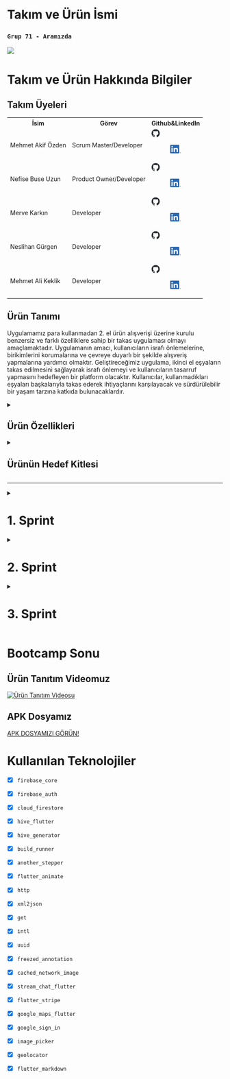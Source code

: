 <html>
  <body>

  # **Takım ve Ürün İsmi**

  ### **`Grup 71 - Aramızda`** 
  <img src="Bootcamp2024-ProjectManagement/main/aramızda.png" />

  # Takım ve Ürün Hakkında Bilgiler

  ## Takım Üyeleri
  <table>
    <tr>
      <th>İsim</th>
      <th>Görev</th>
      <th>Github&LinkedIn</th>
    </tr>
    <tr>
      <td>Mehmet Akif Özden</td>
      <td>Scrum Master/Developer</td>
      <td>
        <a href="https://github.com/akifozden" target="_blank"><img src="Bootcamp2024-ProjectManagement/main/github.png" width="20" height="20"/></a><p align="center">
        <a href="https://www.linkedin.com/in/%C3%B6zdenmehmetakif/" target="_blank" ><img src="Bootcamp2024-ProjectManagement/main/In.png" width="25" height="20" /></a><p align="center">
      </td>
    </tr>
    <tr>
      <td>Nefise Buse Uzun</td>
      <td>Product Owner/Developer</td>
       <td>
        <a href="https://github.com/NefiseBuse" target="_blank"><img src="Bootcamp2024-ProjectManagement/main/github.png" width="20" height="20"/></a><p align="center">
        <a href="https://www.linkedin.com/in/nefise-buse-uzun-80917a288/" target="_blank" ><img src="Bootcamp2024-ProjectManagement/main/In.png" width="25" height="20" /></a><p align="center">
       </td>
    </tr>
    <tr>
      <td>Merve Karkın</td>
      <td>Developer</td>
       <td>
        <a href="https://github.com/mexrve" target="_blank"><img src="Bootcamp2024-ProjectManagement/main/github.png" width="20" height="20"/></a><p align="center">
        <a href="https://www.linkedin.com/in/merve-karkin/" target="_blank" ><img src="Bootcamp2024-ProjectManagement/main/In.png" width="25" height="20" /></a><p align="center">
       </td>
    </tr>
    <tr>
      <td>Neslihan Gürgen</td>
      <td>Developer</td>
       <td>
        <a href="https://github.com/grgnes" target="_blank"><img src="Bootcamp2024-ProjectManagement/main/github.png" width="20" height="20"/></a><p align="center">
        <a href="https://www.linkedin.com/in/neslihan-g%C3%BCrgen/" target="_blank" ><img src="Bootcamp2024-ProjectManagement/main/In.png" width="25" height="20" /></a><p align="center">
       </td>
    </tr>
    <tr>
      <td>Mehmet Ali Keklik</td>
      <td>Developer</td>
       <td>
        <a href="https://github.com/Dumran" target="_blank"><img src="Bootcamp2024-ProjectManagement/main/github.png" width="20" height="20"/></a><p align="center">
        <a href="https://www.linkedin.com/in/mehmet-ali-keklik/" target="_blank" ><img src="Bootcamp2024-ProjectManagement/main/In.png" width="25" height="20" /></a><p align="center">
       </td>
    </tr>
  </tr>
  </table>





  ## Ürün Tanımı
  Uygulamamız para kullanmadan 2. el ürün alışverişi üzerine kurulu benzersiz ve farklı özelliklere sahip bir takas uygulaması olmayı amaçlamaktadır. Uygulamanın amacı, kullanıcıların israfı önlemelerine, birikimlerini korumalarına ve çevreye duyarlı bir şekilde alışveriş yapmalarına yardımcı olmaktır. Geliştireceğimiz uygulama, ikinci el eşyaların takas edilmesini sağlayarak israfı önlemeyi ve kullanıcıların tasarruf yapmasını hedefleyen bir platform olacaktır. Kullanıcılar, kullanmadıkları eşyaları başkalarıyla takas ederek ihtiyaçlarını karşılayacak ve sürdürülebilir bir yaşam tarzına katkıda bulunacaklardır.


  <details>
    <summary><h2>Ürün Özellikleri</h2></summary>

  <h2>Beceri/Yetenek Takası:</h2>
    <p>Kullanıcıların birbirleriyle hizmet veya becerilerini takas etmelerine olanak tanıyan bir özellik.</p>

  <h2>İhtiyaç Duyulan Ürün Eşleştirme:</h2>
    <p>Kullanıcıların ihtiyaç duydukları ürünleri belirtmelerine ve uygulamaya hangi ürünlerin ihtiyaç duyulduğunu bildirmelerine olanak tanıyan bir AI destekli sistem.</p>

  <h2>Ödül ve Sadakat Sistemi:</h2>
    <p>Sanal Para Birimi: Kullanıcıların uygulama içi para birimi kazanabilecekleri ve bu parayı diğer ürünler için indirim almak veya uygulama içi hizmetler satın almak için kullanabilecekleri bir sistem. Her takas işlemi, kullanıcıya puan kazandırır. Ayrıca rozetler ve kullanıyı seviyeleri sistemiyle kullanıcılar, belirli hedeflere ulaştıkça rozetler ve seviyeler kazanır.</p>

  <h2>Sosyal Medya Etkileşimi</h2>
    <p>Kullanıcılar, takas ettikleri ürünleri sosyal medya platformlarında paylaşabilir. Böyle hem uygulamayı kullanmayan çevrelerini uygulama kullanmaya teşvik edebilir hem de ürünlerinin takasa açık olduğunu kendi çevresiyle paylaşmış olur.</p>

  <h2>Bağış Sistemi:</h2>
    <p> Kullanıcıların kullanmadıkları ürünleri ihtiyaç sahiplerine bağışlamalarına olanak sağlar.</p>

  <h2>Arama, Kategori ve Filtreleme:</h2>
    <p>Kullanıcıların aradıkları ürünleri kategoriye, konuma, anahtar kelimeye ve diğer kriterlere göre filtrelemelerini sağlar.</p>

  <h2>Kullanıcı Profili ve Doğrulama:</h2>
    <p>Kullanıcıların ilgi alanlarını ve takas tercihlerini paylaşabilecekleri profiller oluşturmaları sağlanır. Ayrıca telefon numarası, e-posta ve sosyal medya hesapları ile kullanıcı doğrulaması sağlanarak güvenliğe katkı sağlanmış olur.</p>

  <h2>Takas Teklifleri ve İletişim:</h2>
    <p>Kullanıcıların potansiyel alıcılar ve satıcılar ile uygulama üzerinden iletişim kurmaları sağlanır. Kullanıcıların ilgilendikleri ürünler için kendi ürünlerini teklif edebilmesi sağlanır ve anlık mesajlaşma ile takas şartlarının konuşulması ve anlaşılması hedeflenir.</p>

  <h2>Favoriler ve Kaydedilenler:</h2>
    <p>Kullanıcıların beğendikleri ve değerlendirmek istedikleri ürünleri daha sonra takas yaparak değerlendirmek için kaydedebildikleri bir liste imkanı sağlar.</p>

  <h2>Güvenlik ve Değerlendirme Sistemi:</h2>
    <p>Takas gerçekleştikten sonra kullanıcıların birbirlerini değerlendirmesi sağlanır. Bu şekilde kullanıcı profilleri ve takas işlemi puanlanmış olur. Sonraki takaslarda diğer kullanıcıların dikkate alabileceği bir ön kriter sağlanmış olur.</p>

  <h2>Ürün Ekleme:</h2>
    <p>Kullanıcıların fotoğraf ve açıklama ekleyerek takas etmek istedikleri ürünleri kolayca listelemeleri sağlanır.</p>

  <h2>Akıllı Öneriler ve Yapay Zeka:</h2>
    <p>Kullanıcıların geçmiş arama ve takas davranışlarına göre kişiselleştirilmiş ürün önerileri sağlanır.</p>

  </details>

  <details>
    <summary><h2>Ürünün Hedef Kitlesi</h2></summary>

  * <h2>Ana Hedef Kitle:<h2>
1. Çevreye Duyarlı Kişiler: Sürdürülebilir bir yaşam tarzı benimseyen ve atık oluşumunu azaltmak isteyen kişiler. Bu kitle, uygulama aracılığıyla daha az ürün satın alarak ve daha fazla ürün takas ederek çevresel ayak izlerini küçültmeyi amaçlar.
2. Maddi Tasarruf Etmek İsteyenler: Bütçelerini kontrol altında tutmak ve para tasarrufu yapmak isteyen kişiler. Bu kitle, uygulamada kullanmadıkları ürünleri takas ederek satın almak yerine yeni ürünler edinmeyi amaçlar.
3. Benzersiz Ürün Arayanlar: Seri üretim ürünlerden sıkılan ve özgün ve vintage ürünler arayan kişiler. Bu kitle, uygulamada nadir ve özel ürünler keşfederek tarzlarını yansıtmayı amaçlar.
4. Yeni İnsanlarla Tanışmak İsteyenler: Sosyalleşmek ve yeni insanlarla tanışmak isteyen kişiler. Bu kitle, uygulamada ortak ilgi alanlarına sahip kişilerle bağlantı kurarak yeni bağlantılar kurmayı amaçlar.
  * <h2>Alt Hedef Kitleler:<h2>
1. Öğrenciler: Bütçeleri kısıtlı olan ve yeni ürünlere ihtiyaç duyan öğrenciler.
2. Ev Hanımları: Kullanmadıkları ev eşyalarını ve kıyafetlerini satmak veya takas etmek
isteyen ev hanımları.
3. Koleksiyoncular: Nadir ve özel ürünler arayan koleksiyoncular.
4. El Sanatları ve El Yapımı Ürün Üreticileri: Ürünlerini satmak veya takas etmek isteyen el
sanatları ve el yapımı ürün üreticileri.
5. Yerel İşletmeler: Kullanılmayan stoklarını satmak veya takas etmek isteyen yerel
işletmeler.

* <h4>Hedef Kitlenin Demografik Özellikleri:<h4>

  * Yaş: 18-55 yaş arası
  * Cinsiyet: Erkek ve kadın
  * Gelir: Düşük, orta ve yüksek gelirli
  * Eğitim: Lise, üniversite ve üzeri
  * Meslek: Öğrenci, ev hanımı, serbest meslek sahibi, memur, işçi vb.
  * Yaşam Tarzı: Çevreye duyarlı, tasarruflu, özgün, sosyal

* <h4>Hedef Kitlenin Psikolojik Özellikleri:<h4>
  
  * Çevre Bilinci: Çevreyi korumaya ve sürdürülebilir bir yaşam tarzı benimsemeye önem veren kişiler.
  * Tasarruflu Düşünce: Paralarını bilinçli bir şekilde harcamak ve israftan kaçınmak isteyen kişiler.
  * Sosyalleşme İhtiyacı: Yeni insanlarla tanışmak ve sosyalleşmek isteyen kişiler.
    
  </details>

  --- 


  <details>
    <summary><h1>1. Sprint</h1></summary>


  <details>
    <summary><h3>Sprint 1 - Uygulama Tasarım Görüntüleri</h3></summary>

    (Tasarım ve Frontend ekibi tasarım çalışmalarına aktif olarak devam ettiği için final tasarımı değil güncel tasarımı temsil eder.)
  
  <table style="width: 100%;">
    <tr>
      <td colspan="4" style="text-align: center;"><h2>Figma Tasarımları</h2></td>
    </tr>
    
    <tr>
      <td style="width: 25%;"><img src="Bootcamp2024-ProjectManagement/1stSprint/figmaScreenConcept.png" style="max-width: 100%; height: auto;"></td>
    </tr>
    
    <tr>
      <td colspan="4" style="text-align: center;"><h2>Sign ve Login Ekranları</h2></td>
    </tr>
    <tr>
      <td style="width: 25%;"><img src="Bootcamp2024-ProjectManagement/1stSprint/signLoginScreens.png" style="max-width: 100%; height: auto;"></td>
    </tr>
  </table>
  </details>   


  <details>
    <summary><h3>Sprint 1 - Sprint Tahtası Güncelleme Ekran Görüntüleri</h3></summary>
    <img src="Bootcamp2024-ProjectManagement/1stSprint/miro1.png" style="max-width: 100%; height: auto;">
    <img src="Bootcamp2024-ProjectManagement/1stSprint/miro2.png" style="max-width: 100%; height: auto;">
    <img src="Bootcamp2024-ProjectManagement/1stSprint/miro3.png" style="max-width: 100%; height: auto;">
    <img src="Bootcamp2024-ProjectManagement/1stSprint/miro4.png" style="max-width: 100%; height: auto;">
  </details>



  - **Sprint Notları**:

      * Proje yönetimini kolaylaştırmak için `Miro` aracı oy birliğiyle seçildi.

      * Ön tasarım çalışmaları ve örnek sayfalar için Frontend-UI/UX ekibi `Figma` aracı seçildi.
    
      * Kullanıcıların sisteme mail ve gmail kullanarak giriş yapmasına karar verildi.

   

  - **Sprint içinde tamamlanması beklenen toplam puan**: 80 puan
  - **Puan Tamamlama Mantığı**: (75 puan tamamlandı)` İlk sprint 80 puan hedefine sahiptir.
  - **Daily Scrum**:
<img src="Bootcamp2024-ProjectManagement/1stSprint/dailyScrum1.png" style="max-width: 100%; height: auto;">
<img src="Bootcamp2024-ProjectManagement/1stSprint/dailyScrum2.png" style="max-width: 100%; height: auto;">
<img src="Bootcamp2024-ProjectManagement/1stSprint/dailyScrum3.png" style="max-width: 100%; height: auto;">
<img src="Bootcamp2024-ProjectManagement/1stSprint/dailyScrum4.png" style="max-width: 100%; height: auto;">
<img src="Bootcamp2024-ProjectManagement/1stSprint/dailyScrum5.png" style="max-width: 100%; height: auto;">

 - **Product Backlog URL:**  [Grup 71 Backlog](https://miro.com/welcomeonboard/NEJTWnRMSnVEdGN5c1h2eVRIZ2dXdWZZMTBYNmhqY0lZUWIydjlTeWJJSWlMNGNSOHlqVUtjY1gxalNmZFU3QXwzNDU4NzY0NTk0MDY4MjQ5MTA2fDI=?share_link_id=797245637649)

   - **Sprint Review:**
    - Frontend ve Backend bölümü olarak ekibimiz iki ana bölüme ayrıldı. Mehmet Ali ve Neslihan Backend bölümünü, Buse, Akif ve Merve ise frontend bölümünü tercih etti.

    - Uygulama ismi ve sloganı konusunda hala uygun bir fikir bulamadık. Uygulamayı güzel özetleyen ve akılda kalıcı bir isim için bu sprint hemen tamamlamak istemedik.

    - Renk paleti konusunda başlarda net değildik. Tüm ekip ilk belirlediğimiz renkler ile devam edip bu konuyu uygulama şekillendikçe değiştirmeye ve daha kullanıcı dostu renkler konusunuda arayışta olmaya devam etme konusunda anlaştı.

    - Tatil süreci ve ekip üylerini etkileyen sınavlar vb. gibi diğer etkenlerden dolayı 1. sprint sürecinin önemli bir kısmı çalışma ve toplantı yapmamıza rağmen ekip arasındaki uyum kısa sürede sağladı ve çalışmaya güzel bir tempoda başladık.

    - Sonuç olarak bu sprint sürecinin genel ilerleyiş hızı ve etkisinden ekip üyelerimizin tamamı memnun.

  - **Sprint Review Katılımcıları:** `Mehmet Akif Özden`, `Neslihan Gürgen`, `Nefise Buse Uzun`, `Mehmet Ali Keklik`, `Merve Karkın`
  
  
  - **Sprint Retrospective:**

    - Daily Scrum toplantılarının Whatsapp üzerinden devam etmesine karar verilmiştir.

    - Uygulamanın geliştirme sürecine 2. Sprint ile beraber başlanmasına karar verilmiştir.

    - Uygulama isminin, sloganının ve logosunun 2. Sprint döneminde geliştirilmesine karar verilmiştir.

    - Uygulamaya eklenebilecek yeni ve ek özelliklerin geliştirme sürecinde dikkate alınmasına karar verilmiştir.

    - Uygulama dilinin ilk aşamada sadece Türkçe olmasına karar verilmiştir.
   
    - Facebook ile giriş seçeneğinin ve butonunun kaldırılmasına karar verilmiştir.
   
    - Backend ekibinin Firebase ile geliştirmeye başlamasına karar verilmiştir.
   
    - Uygulamanın mesajlaşma özelliğinin 2. sprint döneminde geliştirilmeye başlanmasına karar verilmiştir.
   
    - Ayarlar sayfasının geliştirilmesini ve düzenlenmesi için son sprint dönemine karar verilmiştir.
  

  <details>
    <summary><h3>Additional Files</h3></summary>
    <ul>
      <li><strong>Uygulama ve Projenin Taslak Whitepaper Çalışması:</strong> <a href="./Bootcamp2024-ProjectManagement/1stSprint/takasUygulamasiWhitepaperTaslakCalismasi.pdf">See file</a></li>


  </details>

  </details>
  


  <details>
    <summary><h1>2. Sprint</h1></summary>


  <details>
    <summary><h3>Sprint 2 - Uygulama Tasarım Görüntüleri</h3></summary>
  
  <img src="Bootcamp2024-ProjectManagement/2ndSprint/1.png" style="max-width: 100%; height: auto;">
  <img src="Bootcamp2024-ProjectManagement/2ndSprint/2.png" style="max-width: 100%; height: auto;">
  <img src="Bootcamp2024-ProjectManagement/2ndSprint/3.png" style="max-width: 100%; height: auto;">
  <img src="Bootcamp2024-ProjectManagement/2ndSprint/4.png" style="max-width: 100%; height: auto;">  
  </details>   


  <details>
    <summary><h3>Sprint 2 - Sprint Tahtası Güncelleme Ekran Görüntüleri</h3></summary>
    <img src="Bootcamp2024-ProjectManagement/2ndSprint/miro1.png" style="max-width: 100%; height: auto;">
    <img src="Bootcamp2024-ProjectManagement/2ndSprint/miro2.png" style="max-width: 100%; height: auto;">
  </details>



  - **Sprint Notları**:

      * Yapay zeka kullanım alanları ve yöntemleri kesinleştirildi.

      * Keşfet ve karşılıklı değerlendirme bölümünde yapay zeka kullanımı için araştırma ve deneme yapılmasına karar verildi.
    
      * Eşleşme ve eşleme algoritması için tasarım ve planlama konusunda takım kararları alındı.
   
      * Ürün ve uygulama logosunun son haline karar verildi. Artık bu logonun kullanılması kararlaştırıldı.
   
      * Ürün ve uygulama sloganı fikir birliği ile onaylandı.
   
      * Uygulama ekranlarının son tasarım haline onay verildi.
   
      * Kullanılacak yapay zeka için karar alındı.
    

  - **Sprint içinde tamamlanması beklenen toplam puan**: 110 puan
  - **Puan Tamamlama Mantığı**: (110 puan tamamlandı)` İkinci sprint 110 puan hedefine sahiptir.
  - **Daily Scrum**:
<img src="Bootcamp2024-ProjectManagement/2ndSprint/dailyScrum1.png" style="max-width: 100%; height: auto;">
<img src="Bootcamp2024-ProjectManagement/2ndSprint/dailyScrum2.png" style="max-width: 100%; height: auto;">
<img src="Bootcamp2024-ProjectManagement/2ndSprint/dailyScrum3.png" style="max-width: 100%; height: auto;">
<img src="Bootcamp2024-ProjectManagement/2ndSprint/dailyScrum4.png" style="max-width: 100%; height: auto;">

 - **Product Backlog URL:**  [Grup 71 Backlog](https://miro.com/welcomeonboard/NEJTWnRMSnVEdGN5c1h2eVRIZ2dXdWZZMTBYNmhqY0lZUWIydjlTeWJJSWlMNGNSOHlqVUtjY1gxalNmZFU3QXwzNDU4NzY0NTk0MDY4MjQ5MTA2fDI=?share_link_id=797245637649)

 - **Sprint Review:**
    
    - Mehmet Ali ve Neslihan Backend bölümünü olarak AI ve kullanım alanları konusunda geliştirme yapmaya devam etme kararı aldılar. Buse, Akif ve Merve ise genel tasarım olarak bölümünü olarak ekran tasarımları ve ürün tanıtım videosu konusuna yoğunlaşma kararı aldı.

    - Uygulama ismi ve sloganı belirlendi. "Aramızda" ismi grup üyelerinin tamamı tarafından uygun görüldü ve kabul edildi.

    - Renk paleti konusunda bir karar henüz verilmedi. Tüm ekip genel iskelet tasarıma devam edip bu konuyu uygulama şekillendikçe ve sonuna yaklaştığımızda değerlendirmeye karar verdi.
      
    - Ekip üyelerinin yaşadığı teknik ve özel hayattaki bazı aksiliklerden dolayı bu sprint istenilen performansı gösteremedik. Bu konuda tüm ekip üyeleri verimsiz bir sprint geçirdiğimiz konusunda hemfikir olduğunu belirtti.
      
    - Sonuç olarak bu sprint sürecinin genel ilerleyiş hızı ve etkisinden ekip üyelerimizin tamamı memnun değil.

  - **Sprint Review Katılımcıları:** `Mehmet Akif Özden`, `Neslihan Gürgen`, `Nefise Buse Uzun`, `Mehmet Ali Keklik`, `Merve Karkın`
  
  
  - **Sprint Retrospective:**

    - Daily Scrum toplantılarının Whatsapp üzerinden devam etmesine karar verilmiştir. Gerektiğinde online toplantılar yapılması kararlaştırılmıştır.

    - Uygulamanın geliştirme sürecine 3. Sprint ile beraber hız verilmesi gerektiği konusunda tüm ekip fikir birliği içerisinde karar vermiştir.

    - Uygulama isminin, sloganının ve logosunun 2. Sprint döneminde belirlenmiştir ve bu şekilde kullanılmaya başlanmasına karar verilmiştir.

    - Uygulamaya eklenebilecek yeni ve ek özelliklerin geliştirme sürecinde dikkate alınmasına karar verilmiştir.

    - Uygulamada AI destekli chatbot kullanımı gereksiz görülüp bu özelliğin kaldırılmasına karar verilmiştir.
   
    - Premium üyelik seçeneceğinin mevcut planma sürecinde önceliği kaldırılmış ve sonra yeninden değerlendirilmek üzere ertelenmiştir.
   
    - Backend ekibinin beraber AI özellikleri konusunda deneme sürecini başlatmasına karar verilmiştir.
   
    - Uygulamanın mesajlaşma özelliğinin 3. sprint döneminde geliştirilmeye başlanmasına ve ertelenmesine karar verilmiştir.
   
    - Ayarlar sayfasının geliştirilmesini ve düzenlenmesi için son sprint dönemine karar verilmiştir.
  

  </details>

  
<details>
    <summary><h1>3. Sprint</h1></summary>


  <details>
    <summary><h3>Sprint 3 - Uygulama Tasarım Görüntüleri</h3></summary>
  
  <img src="Bootcamp2024-ProjectManagement/3rdSprint/1.png" style="max-width: 100%; height: auto;">
  <img src="Bootcamp2024-ProjectManagement/3rdSprint/2.png" style="max-width: 100%; height: auto;">
  <img src="Bootcamp2024-ProjectManagement/3rdSprint/3.png" style="max-width: 100%; height: auto;">
  <img src="Bootcamp2024-ProjectManagement/3rdSprint/4.png" style="max-width: 100%; height: auto;">  
  </details>   


  <details>
    <summary><h3>Sprint 3 - Sprint Tahtası Güncelleme Ekran Görüntüleri</h3></summary>
    <img src="Bootcamp2024-ProjectManagement/3rdSprint/miro1.png" style="max-width: 100%; height: auto;">
    <img src="Bootcamp2024-ProjectManagement/3rdSprint/miro2.png" style="max-width: 100%; height: auto;">
  </details>



  - **Sprint Notları**:

      * Uygulama ekranları son haline getirildi.

      * Kullanıcıların takas yapacakları diğer kullanıcıların güvenirlik seviyesini daha iyi anlayabilmesi için yıldız sisteminde önceki takasların ortalaması alınarak puanlama yapılan bir değerlendirme sistemine geçildi.
    
      * AI'ın uygulamaya eklenme sürecinde yaşanan sorunlardan ve kalan kısıtlı süreden dolayı uygulama çıkışının AI özellikleri olmadan yapılmasına karar verildi.
   
      * Ürün önerisi ve keşfet için algoritma iyileştirilmeleri yapıldı.
   
      * Ürün ve uygulama tanıtım videosu hazırlandı.
   
      * Uygulama APK format biçimine sokuldu. Ve gerçek cihazlarda test süreçleri başladı.
   
      * Performans iyileştirilmeleri yapıldı.
    

  - **Sprint içinde tamamlanması beklenen toplam puan**: 100 puan
  - **Puan Tamamlama Mantığı**: (100 puan tamamlandı)` İkinci sprint 100 puan hedefine sahiptir.
  - **Daily Scrum**:
<img src="Bootcamp2024-ProjectManagement/3rdSprint/dailyScrum1.png" style="max-width: 100%; height: auto;">
<img src="Bootcamp2024-ProjectManagement/3rdSprint/dailyScrum2.png" style="max-width: 100%; height: auto;">
<img src="Bootcamp2024-ProjectManagement/3rdSprint/dailyScrum3.png" style="max-width: 100%; height: auto;">
<img src="Bootcamp2024-ProjectManagement/3rdSprint/dailyScrum4.png" style="max-width: 100%; height: auto;">
<img src="Bootcamp2024-ProjectManagement/3rdSprint/dailyScrum5.png" style="max-width: 100%; height: auto;">

 - **Product Backlog URL:**  [Grup 71 Backlog](https://miro.com/welcomeonboard/NEJTWnRMSnVEdGN5c1h2eVRIZ2dXdWZZMTBYNmhqY0lZUWIydjlTeWJJSWlMNGNSOHlqVUtjY1gxalNmZFU3QXwzNDU4NzY0NTk0MDY4MjQ5MTA2fDI=?share_link_id=797245637649)

 - **Sprint Review:**
    
    - Uygulama geliştirme sürecinde yaşanan bazı aksilikler tüm grup üyelerinin özverili ve artan çalışması ile aşıldı.

    - AI ve AI destekli özelliklerin uygulamaya sonradan eklenmesine karar verildi. Bu kararın ana sebepleri uygulamaya eklerken karşılaşılan sorunlar ve elimizde kalan kısıtlı zamandan dolayı uygulama üzerinde sorunlar ve kararsızlıklar oluşuracağına karar verildi.

    - Uygulama ekranlarında son düzenlemeler yapıldı. Bu düzenlemeler UI/UX açısından kullanıcılar için daha anlaşılır olması ve uygulamanın sade bir görüşünüş kazanması hedeflenerek yapıldı
            
    - Sonuç olarak bu sprint sürecinin genel ilerleyiş hızı ve etkisinden ekip üyelerimizin tamamı memnun değil. Ama sprint sonunda uygulamamızı bitirmiş olmak ekip üyelerinin en büyük motivasyon kaynağı oldu. Sonrasında uygulama üzerinde geliştirilmeler yapılması ve yayına alınması konusunda fikir birliği oluşturuldu.

  - **Sprint Review Katılımcıları:** `Mehmet Akif Özden`, `Neslihan Gürgen`, `Nefise Buse Uzun`, `Mehmet Ali Keklik`, `Merve Karkın`
  
  
  - **Sprint Retrospective:**

    - Bootcamp'in başında belirlenen ve önceki sprintlerde bahsedilen (AI özellikleri dışındaki) tüm özellikler eklendi ve proje başarıyla tamamlandı.

    - Ekip olarak sonuçlar açıklanana kadar tatil ve dinlenme sürecine geçtik.


  </details>  

# Bootcamp Sonu
  ## Ürün Tanıtım Videomuz
  [![Ürün Tanıtım Videosu](Bootcamp2024-ProjectManagement/main/aramızdaYoutube.png)](https://www.youtube.com)

  ## APK Dosyamız
  [APK DOSYAMIZI GÖRÜN!](https://www.youtube.com)


  # **Kullanılan Teknolojiler**
  - [x] `firebase_core`
  - [x] `firebase_auth`
  - [x] `cloud_firestore`
  - [x] `hive_flutter`
  - [x] `hive_generator`
  - [x] `build_runner`
  - [x] `another_stepper`
  - [x] `flutter_animate`

  - [x] `http`
  - [x] `xml2json`

  - [x] `get`
  - [x] `intl`
  - [x] `uuid`
  - [x] `freezed_annotation`
  - [x] `cached_network_image`
  - [x] `stream_chat_flutter`
  - [x] `flutter_stripe`
  - [x] `google_maps_flutter`
  - [x] `google_sign_in`
  - [x] `image_picker`
  - [x] `geolocator`
  - [x] `flutter_markdown`

  </body>
  </html>  
